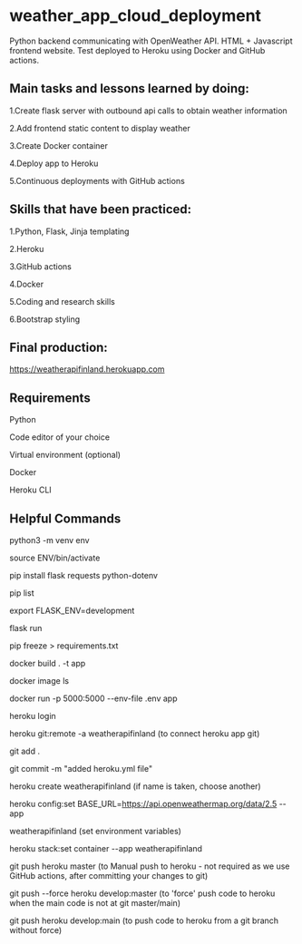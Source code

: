 # weather_app_cloud_deployment
Python backend communicating with OpenWeather API. HTML + Javascript frontend website. Test deployed to Heroku using Docker and GitHub actions.


## Main tasks and lessons learned by doing:


1.Create flask server with outbound api calls to obtain weather information

2.Add frontend static content to display weather

3.Create Docker container

4.Deploy app to Heroku

5.Continuous deployments with GitHub actions

## Skills that have been practiced:


1.Python, Flask, Jinja templating

2.Heroku

3.GitHub actions

4.Docker

5.Coding and research skills

6.Bootstrap styling


## Final production:
https://weatherapifinland.herokuapp.com


## Requirements


Python

Code editor of your choice

Virtual environment (optional)

Docker

Heroku CLI

## Helpful Commands

python3 -m venv env

source ENV/bin/activate

pip install flask requests python-dotenv

pip list

export FLASK_ENV=development

flask run



pip freeze > requirements.txt

docker build . -t app

docker image ls

docker run -p 5000:5000 --env-file .env app



heroku login

heroku git:remote -a weatherapifinland (to connect heroku app git)

git add .

git commit -m "added heroku.yml file"

heroku create weatherapifinland (if name is taken, choose another)

heroku config:set BASE_URL=https://api.openweathermap.org/data/2.5 --app

weatherapifinland (set environment variables)

heroku stack:set container --app weatherapifinland

git push heroku master (to Manual push to heroku - not required as we use GitHub actions, after committing your changes to git)

git push --force heroku develop:master (to 'force' push code to heroku when the main code is not at git master/main)

git push heroku develop:main (to push code to heroku from a git branch without force)


